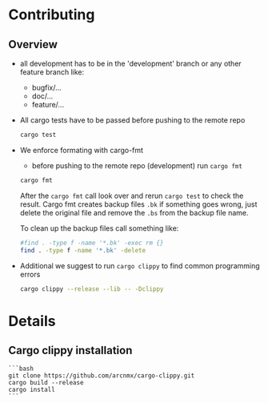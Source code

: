 # Contributing

## Overview

* all development has to be in the 'development' branch 
    or any other feature branch like:
    * bugfix/...
    * doc/...
    * feature/...

* All cargo tests have to be passed before pushing to the remote repo
    ```bash
    cargo test
    ```

* We enforce formating with cargo-fmt
    * before pushing to the remote repo (development) run `cargo fmt`
    
    ```bash
    cargo fmt
    ```
    After the `cargo fmt` call look over and rerun `cargo test` to check the result.
    Cargo fmt creates backup files `.bk` if something goes wrong, just delete the original file
    and remove the `.bs` from the backup file name.

    To clean up the backup files call something like:
    
    ```bash
    #find . -type f -name '*.bk' -exec rm {}
    find . -type f -name '*.bk' -delete
    ```

* Additional we suggest to run `cargo clippy` to find common programming errors
    
    ```bash
    cargo clippy --release --lib -- -Dclippy
    ```


# Details
## Cargo clippy installation

    ```bash
    git clone https://github.com/arcnmx/cargo-clippy.git
    cargo build --release
    cargo install
    ```

    
